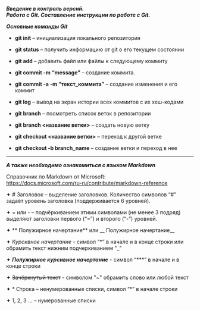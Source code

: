 *__Введение в контроль версий.  
Работа с Git. Составление инструкции по работе с Git.__*

*__Основные команды Git__*

* __git init__ – инициализация локального репозитория  

* __git status__ – получить информацию от git о его текущем состоянии  

* __git add__ – добавить файл или файлы к следующему коммиту  

* __git commit -m “message”__ – создание коммита.  

* __git commit -a -m “текст_коммита”__  –  создание изменения и его коммит  

* __git log__ – вывод на экран истории всех коммитов с их хеш-кодами  

* __git branch__ – посмотреть список веток в репозитории  

* __git branch <название ветки>__ – создать новую ветку  

* __git checkout <название ветки>__ – переход к другой ветке  

* __git checkout -b branch_name__  –  создание ветки и переход  в нее  


---  

___А также необходимо ознакомиться с языком Markdown___

Справочник по Markdown от Microsoft:  
https://docs.microsoft.com/ru-ru/contribute/markdown-reference

✦	# Заголовок – выделение заголовков. Количество символов “#” задаёт уровень заголовка  (поддерживается 6 уровней).  

✦	= или - – подчёркиванием этими символами (не менее 3 подряд) выделяют заголовки  первого (“=”) и второго (“-”) уровней.  

✦	** Полужирное начертание** или __ Полужирное начертание__  

✦	*Курсивное начертание* - символ “*” в начале и в конце строки или обрамить текст нижним подчеркиванием "_"

✦	***Полужирное курсивное начертание*** - символ “***” в начале и в конце строки  

✦	~~Зачёркнутый текст~~  - символом "~" обрамить слово или любой текст

✦	* Строка – ненумерованные списки, символ “*” в начале строки  

✦	1, 2, 3 … – нумерованные списки  
